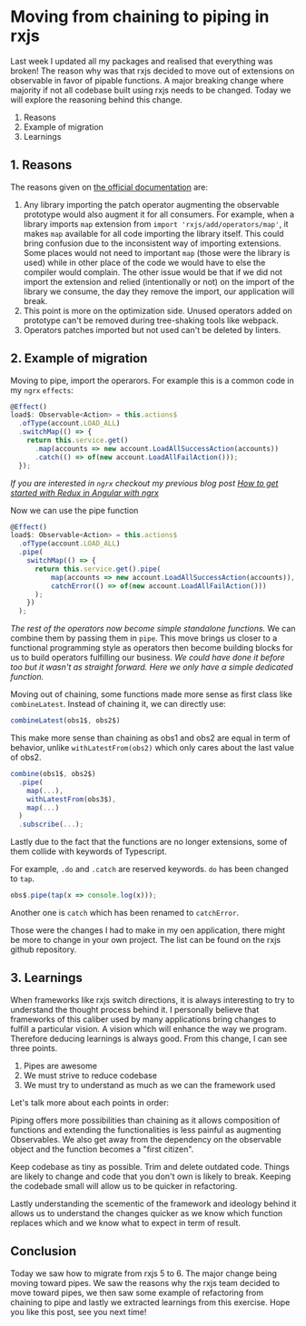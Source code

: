 # Moving from chaining to piping in rxjs

Last week I updated all my packages and realised that everything was broken! 
The reason why was that rxjs decided to move out of extensions on observable in favor of pipable functions. A major breaking change where majority if not all codebase built using rxjs needs to be changed.
Today we will explore the reasoning behind this change.

1. Reasons
2. Example of migration
3. Learnings

## 1. Reasons

The reasons given on [the official documentation](https://github.com/ReactiveX/rxjs/blob/master/doc/pipeable-operators.md#why) are:

1. Any library importing the patch operator augmenting the observable prototype would also augment it for all consumers. For example, when a library imports `map` extension from `import 'rxjs/add/operators/map'`, it makes `map` available for all code importing the library itself. This could bring confusion due to the inconsistent way of importing extensions. Some places would not need to important `map` (those were the library is used) while in other place of the code we would have to else the compiler would complain. The other issue would be that if we did not import the extension and relied (intentionally or not) on the import of the library we consume, the day they remove the import, our application will break.
2. This point is more on the optimization side. Unused operators added on prototype can't be removed during tree-shaking tools like webpack.
3. Operators patches imported but not used can't be deleted by linters.

## 2. Example of migration

Moving to pipe, import the operarors. For example this is a common code in my `ngrx` `effects`:

```ts
@Effect()
load$: Observable<Action> = this.actions$
  .ofType(account.LOAD_ALL)
  .switchMap(() => {
    return this.service.get()
      .map(accounts => new account.LoadAllSuccessAction(accounts))
      .catch(() => of(new account.LoadAllFailAction()));
  });
```

_If you are interested in `ngrx` checkout my previous blog post [How to get started with Redux in Angular with ngrx](https://kimsereyblog.blogspot.com/2017/07/managing-global-state-with-ngrx-store.html)_

Now we can use the pipe function

```ts
@Effect()
load$: Observable<Action> = this.actions$
  .ofType(account.LOAD_ALL)
  .pipe(
    switchMap(() => {
      return this.service.get().pipe(
          map(accounts => new account.LoadAllSuccessAction(accounts)),
          catchError(() => of(new account.LoadAllFailAction()))
      );
    })
  );
```

*The rest of the operators now become simple standalone functions.*  We can combine them by passing them in `pipe`. This move brings us closer to a functional programming style as operators then become building blocks for us to build operators fulfilling our business.
_We could have done it before too but it wasn't as straight forward. Here we only have a simple dedicated function._

Moving out of chaining, some functions made more sense as first class like `combineLatest`.
Instead of chaining it, we can directly use:

```ts
combineLatest(obs1$, obs2$)
```

This make more sense than chaining as obs1 and obs2 are equal in term of behavior, unlike `withLatestFrom(obs2)` which only cares about the last value of obs2.

```ts
combine(obs1$, obs2$)
  .pipe(
    map(...),
    withLatestFrom(obs3$),
    map(...)
  )
  .subscribe(...);
```

Lastly due to the fact that the functions are no longer extensions, some of them collide with keywords of Typescript.

For example, `.do` and `.catch` are reserved keywords. `do` has been changed to `tap`.

```ts
obs$.pipe(tap(x => console.log(x)));
```

Another one is `catch` which has been renamed to `catchError`.

Those were the changes I had to make in my oen application, there might be more to change in your own project. The list can be found on the rxjs github repository.

## 3. Learnings

When frameworks like rxjs switch directions, it is always interesting to try to understand the thought process behind it. I personally believe that frameworks of this caliber used by many applications bring changes to fulfill a particular vision. A vision which will enhance the way we program. Therefore deducing learnings is always good. From this change, I can see three points.

1. Pipes are awesome
2. We must strive to reduce codebase
3. We must try to understand as much as we can the framework used

Let's talk more about each points in order:

Piping offers more possibilities than chaining as it allows composition of functions and extending the functionalities is less painful as augmenting Observables. We also get away from the dependency on the observable object and the function becomes a "first citizen".

Keep codebase as tiny as possible. Trim and delete outdated code. Things are likely to change and code that you don't own is likely to break. Keeping the codebade small will allow us to be quicker in refactoring.

Lastly understanding the scementic of the framework and ideology behind it allows us to understand the changes quicker as we know which function replaces which and we know what to expect in term of result.

## Conclusion

Today we saw how to migrate from rxjs 5 to 6. The major change being moving toward pipes. We saw the reasons why the rxjs team decided to move toward pipes, we then saw some example of refactoring from chaining to pipe and lastly we extracted learnings from this exercise. Hope you like this post, see you next time!